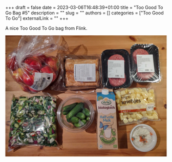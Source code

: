 +++ 
draft = false
date = 2023-03-06T16:48:39+01:00
title = "Too Good To Go Bag #5"
description = ""
slug = ""
authors = []
categories = ["Too Good To Go"]
externalLink = ""
+++

A nice Too Good To Go bag from Flink.

![Too Good To Go Bag 5](/images/too-good-to-go-5.jpg)
